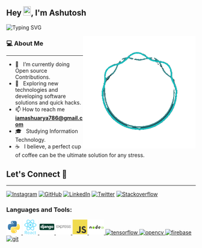 ## Hey <img src="https://github.com/TheDudeThatCode/TheDudeThatCode/blob/master/Assets/Hi.gif" width="20px" height="25px">, I'm Ashutosh 
![Typing SVG](https://readme-typing-svg.herokuapp.com?font=Crimson-Bold&size=40&color=github&center=true&vCenter=true&width=900&height=110&lines=A+Front+End+Developer;Software+Tester;Machine+Learning;)


<img align="right" alt="GIF" src="https://github.com/beingashusoni/beingashusoni/blob/main/LaeF-unscreen.gif" width="300" />


<h3> 💻 About Me </h3>
<hr/>


- 🔭 &nbsp; I’m currently doing Open source Contributions.
- 🤔 &nbsp; Exploring new technologies and developing software solutions and quick hacks.
- 📫 How to reach me **iamashuarya786@gmail.com**
- 🎓 &nbsp; Studying Information Technology.
- ☕ &nbsp; I believe, a perfect cup of coffee can be the ultimate solution for any stress. 

<h2> Let's Connect 🍵 </h2>
<hr/>
<p>
<a href="https://www.instagram.com/beingashusoni"><img src="https://img.icons8.com/color-glass/50/000000/instagram-new.png" alt="Instagram"/></a>
<a href="https://github.com/beingashusoni"><img src="https://img.icons8.com/color-glass/50/000000/github.png" alt="GitHub"/></a>
<a href="https://www.linkedin.com/in/beingashusoni"><img src="https://img.icons8.com/color-glass/50/000000/linkedin-circled.png" alt="LinkedIn"/></a>
<a href="https://www.twitter.com/beingashusoni"><img src="https://img.icons8.com/color-glass/50/000000/twitter-circled.png" alt="Twitter"/></a>
<a href="https://stackoverflow.com/users/17387728/ashutosh-soni"><img src="https://img.icons8.com/color-glass/50/000000/stackoverflow.png" alt="Stackoverflow"/></a>	
</p>






<h3 align="left">Languages and Tools:</h3>
<p align="left">  <a href="https://www.python.org" target="_blank"> <img src="https://raw.githubusercontent.com/devicons/devicon/master/icons/python/python-original.svg" alt="python" width="40" height="40"/> </a> <a href="https://reactjs.org/" target="_blank"> <img src="https://raw.githubusercontent.com/devicons/devicon/master/icons/react/react-original-wordmark.svg" alt="react" width="40" height="40"/> </a> </a> <a href="https://www.djangoproject.com/" target="_blank"> <img src="https://raw.githubusercontent.com/devicons/devicon/master/icons/django/django-original.svg" alt="django" width="40" height="40"/> </a> <a href="https://expressjs.com" target="_blank"> <img src="https://raw.githubusercontent.com/devicons/devicon/master/icons/express/express-original-wordmark.svg" alt="express" width="40" height="40"/> <a href="https://developer.mozilla.org/en-US/docs/Web/JavaScript" target="_blank"> <img src="https://raw.githubusercontent.com/devicons/devicon/master/icons/javascript/javascript-original.svg" alt="javascript" width="40" height="40"/> </a> <a href="https://nodejs.org" target="_blank"> <img src="https://raw.githubusercontent.com/devicons/devicon/master/icons/nodejs/nodejs-original-wordmark.svg" alt="nodejs" width="40" height="40"/> </a> </a><a href="https://www.tensorflow.org" target="_blank"> <img src="https://www.vectorlogo.zone/logos/tensorflow/tensorflow-icon.svg" alt="tensorflow" width="40" height="40"/> </a><a href="https://opencv.org/" target="_blank"> <img src="https://www.vectorlogo.zone/logos/opencv/opencv-icon.svg" alt="opencv" width="40" height="40"/> </a>  <a href="https://firebase.google.com/" target="_blank"> <img src="https://www.vectorlogo.zone/logos/firebase/firebase-icon.svg" alt="firebase" width="40" height="40"/> </a> <a href="https://git-scm.com/" target="_blank"> <img src="https://www.vectorlogo.zone/logos/git-scm/git-scm-icon.svg" alt="git" width="40" height="40"/> </a> 
</p>




<br>


<div align="center">




	

 

</div>
